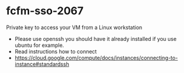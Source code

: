 # fcfm-sso-2067
Private key to access your VM from a Linux workstation
- Please use openssh you should have it already installed if you use ubuntu for example.
- Read instructions how to connect 
- https://cloud.google.com/compute/docs/instances/connecting-to-instance#standardssh
